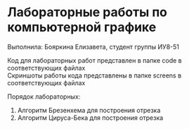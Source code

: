 # Лабораторные работы по компьютерной графике
Выполнила: Бояркина Елизавета, студент группы ИУ8-51

Код для лабораторных работ представлен в папке code в соответствующих файлах <br>
Скриншоты работы кода представлены в папке screens в соответствующих файлах <br>

Порядок лабораторных:
1. Алгоритм Брезенхема для построения отрезка
2. Алгоритм Цируса-Бека для построения отрезка